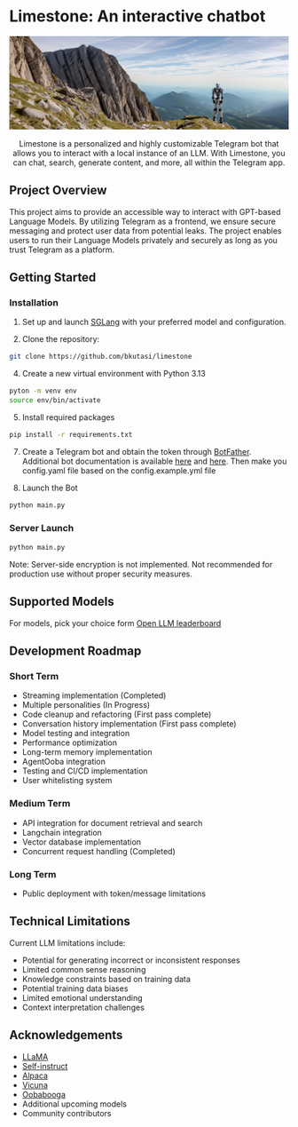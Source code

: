 # Limestone: An interactive chatbot

<center>

![banner](assets/banner.png)

Limestone is a personalized and highly customizable Telegram bot that allows you to interact with a local instance of an LLM. With Limestone, you can chat, search, generate content, and more, all within the Telegram app.

</center>

## Project Overview

This project aims to provide an accessible way to interact with GPT-based Language Models. By utilizing Telegram as a frontend, we ensure secure messaging and protect user data from potential leaks. The project enables users to run their Language Models privately and securely as long as you trust Telegram as a platform.

## Getting Started

### Installation

1. Set up and launch [SGLang](https://github.com/sgl-project/sglang) with your preferred model and configuration.

3. Clone the repository:
```bash
git clone https://github.com/bkutasi/limestone
```

4. Create a new virtual environment with Python 3.13
```bash	
pyton -m venv env
source env/bin/activate
```

5. Install required packages
```bash
pip install -r requirements.txt
```

7. Create a Telegram bot and obtain the token through [BotFather](https://telegram.me/BotFather). Additional bot documentation is available [here](https://core.telegram.org/bots#6-botfather) and [here](https://core.telegram.org/bots/tutorial). Then make you config.yaml file based on the config.example.yml file

7. Launch the Bot
```bash
python main.py
```


### Server Launch

```bash
python main.py
```

Note: Server-side encryption is not implemented. Not recommended for production use without proper security measures.

## Supported Models

For models, pick your choice form [Open LLM leaderboard](https://huggingface.co/spaces/HuggingFaceH4/open_llm_leaderboard)

## Development Roadmap

### Short Term
- Streaming implementation (Completed)
- Multiple personalities (In Progress)
- Code cleanup and refactoring (First pass complete)
- Conversation history implementation (First pass complete)
- Model testing and integration
- Performance optimization
- Long-term memory implementation
- AgentOoba integration
- Testing and CI/CD implementation
- User whitelisting system

### Medium Term
- API integration for document retrieval and search
- Langchain integration
- Vector database implementation
- Concurrent request handling (Completed)

### Long Term
- Public deployment with token/message limitations

## Technical Limitations

Current LLM limitations include:
- Potential for generating incorrect or inconsistent responses
- Limited common sense reasoning
- Knowledge constraints based on training data
- Potential training data biases
- Limited emotional understanding
- Context interpretation challenges

## Acknowledgements

- [LLaMA](https://github.com/facebookresearch/llama)
- [Self-instruct](https://github.com/yizhongw/self-instruct)
- [Alpaca](https://github.com/tatsu-lab/stanford_alpaca)
- [Vicuna](https://github.com/lm-sys/FastChat)
- [Oobabooga](https://github.com/oobabooga)
- Additional upcoming models
- Community contributors
